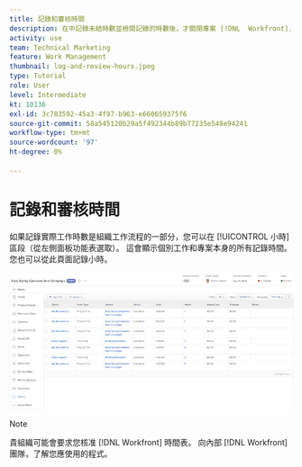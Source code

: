 ```yaml
---
title: 記錄和審核時間
description: 在中記錄未結時數並檢閱記錄的時數後，才關閉專案 [!DNL  Workfront].
activity: use
team: Technical Marketing
feature: Work Management
thumbnail: log-and-review-hours.jpeg
type: Tutorial
role: User
level: Intermediate
kt: 10136
exl-id: 3c783592-45a3-4f97-b963-e660659375f6
source-git-commit: 58a545120b29a5f492344b89b77235e548e94241
workflow-type: tm+mt
source-wordcount: '97'
ht-degree: 0%

---
```


# 記錄和審核時間

如果記錄實際工作時數是組織工作流程的一部分，您可以在 [!UICONTROL 小時] 區段（從左側面板功能表選取）。 這會顯示個別工作和專案本身的所有記錄時間。 您也可以從此頁面記錄小時。

![顯示小時條目的「小時」頁](assets/planner-fund-log-and-review-hours.png)

>[!NOTE]
>
>貴組織可能會要求您核准 [!DNL Workfront] 時間表。 向內部 [!DNL Workfront] 團隊，了解您應使用的程式。

<!---
learn more url
Log time
--->
